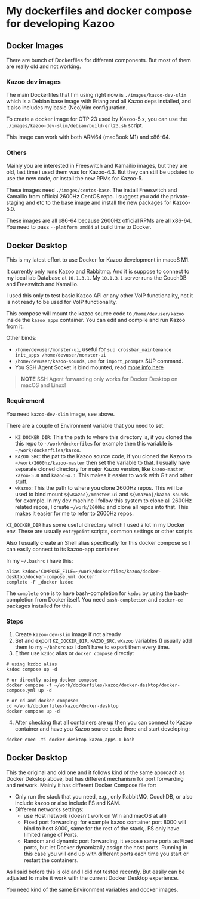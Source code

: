 # My dockerfiles and docker compose for developing Kazoo

## Docker Images

There are bunch of Dockerfiles for different components. But most of them are really old
and not working.

### Kazoo dev images

The main Dockerfiles that I'm using right now is `./images/kazoo-dev-slim` which
is a Debian base image with Erlang and all Kazoo deps installed, and it also includes my
basic (Neo)Vim configuration.

To create a docker image for OTP 23 used by Kazoo-5.x, you can use the
`./images/kazoo-dev-slim/debian/build-erl23.sh` script.

This image can work with both ARM64 (macBook M1) and x86-64.

### Others

Mainly you are interested in Freeswitch and Kamailio images, but they are old, last time i
used them was for Kazoo-4.3. But they can still be updated to use the new code, or install
the new RPMs for Kazoo-5.

These images need `./images/centos-base`. The install Freeswitch and Kamailio from
official 2600Hz CentOS repo. I suggest you add the private-staging and etc to the base
image and install the new packages for Kazoo-5.0.

These images are all x86-64 because 2600Hz official RPMs are all x86-64. You need to pass
`--platform amd64` at build time to Docker.

## Docker Desktop

This is my latest effort to use Docker for Kazoo development in macoS M1.

It currently only runs Kazoo and Rabbitmq. And it is suppose to connect to my local lab
Database at `10.1.3.1`. My `10.1.3.1` server runs the CouchDB and Freeswitch and Kamailio.

I used this only to test basic Kazoo API or any other VoIP functionality, not it is
not ready to be used for VoIP functionality.

This compose will mount the kazoo source code to `/home/devuser/kazoo` inside the
`kazoo_apps` container. You can edit and compile and run Kazoo from it.

Other binds:

- `/home/devuser/monster-ui`, useful for `sup crossbar_maintenance init_apps
  /home/devuser/monster-ui`
- `/home/devuser/kazoo-sounds`, use for `import_prompts` SUP command.
- You SSH Agent Socket is bind mounted, read [more info
  here](https://docs.docker.com/desktop/networking/#features-for-mac-and-linux)

> **NOTE** SSH Agent forwarding only works for Docker Desktop on macOS and Linux!


### Requirement

You need `kazoo-dev-slim` image, see above.

There are a couple of Environment variable that you need to set:

- `KZ_DOCKER_DIR`: This the path to where this directory is, if you cloned the this repo
  to `~/work/dockerfiles` for example then this variable is `~/work/dockerfiles/kazoo`.
- `KAZOO_SRC`: the pat to the Kazoo source code, if you cloned the Kazoo to
  `~/work/2600hz/kazoo-master` then set the variable to that. I usually have separate
  cloned directory for major Kazoo version, like `kazoo-master`, `kazoo-5.0` and
  `kazoo-4.3`. This makes it easier to work with Git and other stuff.
- `wKazoo`: This the path to where you clone 2600Hz repos. This will be used to bind mount
  `${wKazoo}/monster-ui` and `${wKazoo}/kazoo-sounds` for example. In my dev machine I
  follow this system to clone all 2600Hz related repos, I create `~/work/2600hz` and
  clone all repos into that. This makes it easier for me to refer to 2600Hz repos.


`KZ_DOCKER_DIR` has some useful directory which I used a lot in my Docker env. These are
usually `entrypoint` scripts, common settings or other scripts.

Also I usually create an Shell alias specifically for this docker compose so I can easily
connect to its kazoo-app container.

In my `~/.bashrc` i have this:

```
alias kzdoc='COMPOSE_FILE=~/work/dockerfiles/kazoo/docker-desktop/docker-compose.yml docker'
complete -F _docker kzdoc
```

The `complete` one is to have bash-completion for `kzdoc` by using the bash-completion
from Docker itself. You need `bash-completion` and `docker-ce` packages installed for
this.

### Steps

1. Create `kazoo-dev-slim` image if not already
2. Set and export `KZ_DOCKER_DIR`, `KAZOO_SRC`, `wKazoo` variables (I usually add them to
   my `~/bahsrc` so I don't have to export them every time.
3. Either use `kzdoc` alias or `docker compose` directly:

```
# using kzdoc alias
kzdoc compose up -d

# or directly using docker compose
docker compose -f ~/work/dockerfiles/kazoo/docker-desktop/docker-compose.yml up -d

# or cd and docker compose:
cd ~/work/dockerfiles/kazoo/docker-desktop
docker compose up -d
```

4. After checking that all containers are up then you can connect to Kazoo container and
   have you Kazoo source code there and start developing:

```
docker exec -ti docker-desktop-kazoo_apps-1 bash
```

## Docker Desktop

This the original and old one and it follows kind of the same approach as Docker Dekstop
above, but has different mechanism for port forwarding and network. Mainly it has
different Docker Compose file for:

- Only run the stack that you need, e.g., only RabbitMQ, CouchDB, or also include kazoo or
  also include FS and KAM.
- Different networks settings:
  - use Host network (doesn't work on Win and macOS at all)
  - Fixed port forwarding: for example kazoo container port 8000 will bind to host 8000,
    same for the rest of the stack,. FS only have limited range of Ports.
  - Random and dynamic port forwarding, it expose same ports as Fixed ports, but let
    Docker dynamizally assign the host ports. Running in this case you will end up with
    different ports each time you start or restart the containers.

As I said before this is old and I did not tested recently. But easily can be adjusted to
make it work with the current Docker Desktop experience.

You need kind of the same Environment variables and docker images.
